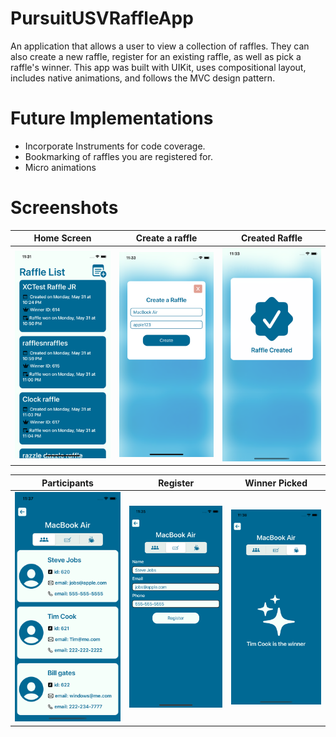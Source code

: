 # PursuitUSVRaffleApp

An application that allows a user to view a collection of raffles. They can also create a new raffle, register for an existing raffle, as well as pick a raffle's winner. This app was built with UIKit, uses compositional layout, includes native animations, and follows the MVC design pattern.

# Future Implementations
- Incorporate Instruments for code coverage.
- Bookmarking of raffles you are registered for.
- Micro animations

# Screenshots

Home Screen | Create a raffle | Created Raffle |
---------|----------|----------------|
![](Assets/raffleList.png)| ![](Assets/createRaffle.png)| ![](Assets/raffleCreated.png)|

Participants | Register | Winner Picked |
---------|----------|----------------|
![](Assets/participants.png)| ![](Assets/register.png)| ![](Assets/winnerPicked.png)|
